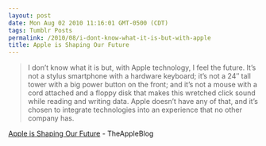 ```yaml
---
layout: post
date: Mon Aug 02 2010 11:16:01 GMT-0500 (CDT)
tags: Tumblr Posts
permalink: /2010/08/i-dont-know-what-it-is-but-with-apple
title: Apple is Shaping Our Future
---
```


> I don’t know what it is but, with Apple technology, I feel the future. It’s not a stylus smartphone with a hardware keyboard; it’s not a 24″ tall tower with a big power button on the front; and it’s not a mouse with a cord attached and a floppy disk that makes this wretched click sound while reading and writing data. Apple doesn’t have any of that, and it’s chosen to integrate technologies into an experience that no other company has.

[Apple is Shaping Our Future](http://theappleblog.com/2010/07/30/apple-is-shaping-our-future/?utm_source=feedburner&utm_medium=feed&utm_campaign=Feed%3A+TheAppleBlog+%28TheAppleBlog%29&utm_content=Google+Reader) - TheAppleBlog
